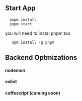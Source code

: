 ## Start App
  ```
    pnpm install
    pnpm start
 ```
 you will need to instal pnpm too
 ```
    npm install -g pnpm
 ```

 ## Backend Optmizations
 #### nodemon 
 #### eslint
 #### coffescript (coming soon)